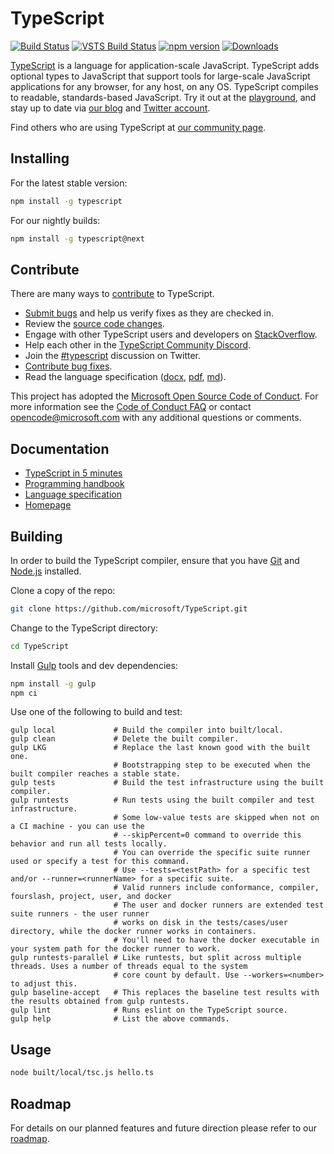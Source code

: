 
# TypeScript

[![Build Status](https://travis-ci.org/microsoft/TypeScript.svg?branch=master)](https://travis-ci.org/microsoft/TypeScript)
[![VSTS Build Status](https://dev.azure.com/typescript/TypeScript/_apis/build/status/Typescript/node10)](https://dev.azure.com/typescript/TypeScript/_build/latest?definitionId=4&view=logs)
[![npm version](https://badge.fury.io/js/typescript.svg)](https://www.npmjs.com/package/typescript)
[![Downloads](https://img.shields.io/npm/dm/typescript.svg)](https://www.npmjs.com/package/typescript)

[TypeScript](https://www.typescriptlang.org/) is a language for application-scale JavaScript. TypeScript adds optional types to JavaScript that support tools for large-scale JavaScript applications for any browser, for any host, on any OS. TypeScript compiles to readable, standards-based JavaScript. Try it out at the [playground](https://www.typescriptlang.org/play/), and stay up to date via [our blog](https://blogs.msdn.microsoft.com/typescript) and [Twitter account](https://twitter.com/typescript).

Find others who are using TypeScript at [our community page](https://www.typescriptlang.org/community/).

## Installing

For the latest stable version:

```bash
npm install -g typescript
```

For our nightly builds:

```bash
npm install -g typescript@next
```

## Contribute

There are many ways to [contribute](https://github.com/microsoft/TypeScript/blob/master/CONTRIBUTING.md) to TypeScript.
* [Submit bugs](https://github.com/microsoft/TypeScript/issues) and help us verify fixes as they are checked in.
* Review the [source code changes](https://github.com/microsoft/TypeScript/pulls).
* Engage with other TypeScript users and developers on [StackOverflow](https://stackoverflow.com/questions/tagged/typescript).
* Help each other in the [TypeScript Community Discord](https://discord.gg/typescript).
* Join the [#typescript](https://twitter.com/search?q=%23TypeScript) discussion on Twitter.
* [Contribute bug fixes](https://github.com/microsoft/TypeScript/blob/master/CONTRIBUTING.md).
* Read the language specification ([docx](https://github.com/microsoft/TypeScript/blob/master/doc/TypeScript%20Language%20Specification.docx?raw=true),
 [pdf](https://github.com/microsoft/TypeScript/blob/master/doc/TypeScript%20Language%20Specification.pdf?raw=true), [md](https://github.com/microsoft/TypeScript/blob/master/doc/spec.md)).

This project has adopted the [Microsoft Open Source Code of Conduct](https://opensource.microsoft.com/codeofconduct/). For more information see
the [Code of Conduct FAQ](https://opensource.microsoft.com/codeofconduct/faq/) or contact [opencode@microsoft.com](mailto:opencode@microsoft.com)
with any additional questions or comments.

## Documentation

*  [TypeScript in 5 minutes](https://www.typescriptlang.org/docs/handbook/typescript-in-5-minutes.html)
*  [Programming handbook](https://www.typescriptlang.org/docs/handbook/basic-types.html)
*  [Language specification](https://github.com/microsoft/TypeScript/blob/master/doc/spec.md)
*  [Homepage](https://www.typescriptlang.org/)

## Building

In order to build the TypeScript compiler, ensure that you have [Git](https://git-scm.com/downloads) and [Node.js](https://nodejs.org/) installed.

Clone a copy of the repo:

```bash
git clone https://github.com/microsoft/TypeScript.git
```

Change to the TypeScript directory:

```bash
cd TypeScript
```

Install [Gulp](https://gulpjs.com/) tools and dev dependencies:

```bash
npm install -g gulp
npm ci
```

Use one of the following to build and test:

```
gulp local             # Build the compiler into built/local.
gulp clean             # Delete the built compiler.
gulp LKG               # Replace the last known good with the built one.
                       # Bootstrapping step to be executed when the built compiler reaches a stable state.
gulp tests             # Build the test infrastructure using the built compiler.
gulp runtests          # Run tests using the built compiler and test infrastructure.
                       # Some low-value tests are skipped when not on a CI machine - you can use the
                       # --skipPercent=0 command to override this behavior and run all tests locally.
                       # You can override the specific suite runner used or specify a test for this command.
                       # Use --tests=<testPath> for a specific test and/or --runner=<runnerName> for a specific suite.
                       # Valid runners include conformance, compiler, fourslash, project, user, and docker
                       # The user and docker runners are extended test suite runners - the user runner
                       # works on disk in the tests/cases/user directory, while the docker runner works in containers.
                       # You'll need to have the docker executable in your system path for the docker runner to work.
gulp runtests-parallel # Like runtests, but split across multiple threads. Uses a number of threads equal to the system
                       # core count by default. Use --workers=<number> to adjust this.
gulp baseline-accept   # This replaces the baseline test results with the results obtained from gulp runtests.
gulp lint              # Runs eslint on the TypeScript source.
gulp help              # List the above commands.
```


## Usage

```bash
node built/local/tsc.js hello.ts
```


## Roadmap

For details on our planned features and future direction please refer to our [roadmap](https://github.com/microsoft/TypeScript/wiki/Roadmap).

